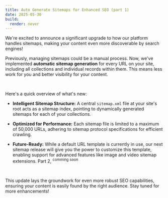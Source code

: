 ```yaml
---
title: Auto Generate Sitemaps for Enhanced SEO (part 1)
date: 2025-05-30
build:
  render: never
---
```

We're excited to announce a significant upgrade to how our platform handles sitemaps, making your content even more discoverable by search engines!

Previously, managing sitemaps could be a manual process. Now, we've implemented **automatic sitemap generation** for every URL on your site, including all collections and individual records within them. This means less work for you and better visibility for your content.

<br>

Here's a quick overview of what's new:

* **Intelligent Sitemap Structure:** A central `sitemap.xml` file at your site's root acts as a sitemap index, pointing to dynamically generated sitemaps for each of your collections.

* **Optimized for Performance:** Each sitemap file is limited to a maximum of 50,000 URLs, adhering to sitemap protocol specifications for efficient crawling.

* **Future-Ready:** While a default URL template is currently in use, our next sitemap release will give you the power to customize this template, enabling support for advanced features like image and video sitemap extensions. Part 2, <sup>comming soon</sup>

<br>

This update lays the groundwork for even more robust SEO capabilities, ensuring your content is easily found by the right audience. Stay tuned for more enhancements!
